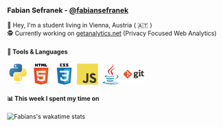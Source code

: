 ### Fabian Sefranek - [@fabiansefranek](https://github.com/fabiansefranek)
👋 Hey, I'm a student living in Vienna, Austria ( 🇦🇹 )
<br>🕵️ Currently working on [getanalytics.net](https://getanalytics.net) (Privacy Focused Web Analytics)
#### 🔧 Tools & Languages
<p float="left">
<img src="https://raw.githubusercontent.com/FabianSefranek/fabiansefranek/main/python.svg" height="50"/>
<img src="https://raw.githubusercontent.com/FabianSefranek/fabiansefranek/main/html5.svg" height="50"/>
<img src="https://raw.githubusercontent.com/FabianSefranek/fabiansefranek/main/css3.svg" height="50"/>
<img src="https://raw.githubusercontent.com/FabianSefranek/fabiansefranek/main/javascript.svg" height="50"/>
<img src="https://raw.githubusercontent.com/FabianSefranek/fabiansefranek/main/java.svg" height="50"/>
<img src="https://raw.githubusercontent.com/FabianSefranek/fabiansefranek/main/git.svg" height="50"/>
</p>

#### 📊 This week I spent my time on
![Fabians's wakatime stats](https://github-readme-stats.vercel.app/api/wakatime?username=fabiansefranek&hide_title=true&hide_border=true&langs_count=5)
